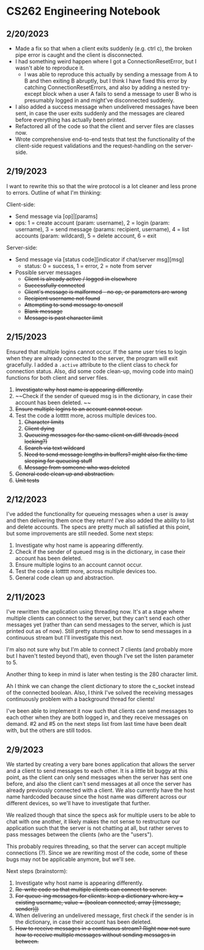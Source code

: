 
# CS262 Engineering Notebook

## 2/20/2023
* Made a fix so that when a client exits suddenly (e.g. ctrl c), the broken pipe error is caught and the client is disconnected.
* I had something weird happen where I got a ConnectionResetError, but I wasn't able to reproduce it.
    * I was able to reproduce this actually by sending a message from A to B and then exiting B abruptly, but I think I have fixed this error by catching ConnectionResetErrors, and also by adding a nested try-except block when a user A fails to send a message to user B who is presumably logged in and might've disconnected suddenly.
* I also added a success message when undelivered messages have been sent, in case the user exits suddenly and the messages are cleared before everything has actually been printed.
* Refactored all of the code so that the client and server files are classes now. 
* Wrote comprehensive end-to-end tests that test the functionality of the client-side request validations and the request-handling on the server-side.

## 2/19/2023
I want to rewrite this so that the wire protocol is a lot cleaner and less prone to errors. Outline of what I'm thinking:

Client-side:
* Send message via [op]|[params]
* ops: 1 = create account (param: username), 2 = login (param: username), 3 = send message (params: recipient, username), 4 = list accounts (param: wildcard), 5 = delete account, 6 = exit

Server-side:
* Send message via [status code][indicator if chat/server msg][msg]
    * status: 0 = success, 1 = error, 2 = note from server
* Possible server messages
    * ~~Client is already active / logged in elsewhere~~
    * ~~Successfully connected~~
    * ~~Client's message is malformed - no op, or parameters are wrong~~
    * ~~Recipient username not found~~
    * ~~Attempting to send message to oneself~~
    * ~~Blank message~~
    * ~~Message is past character limit~~

## 2/15/2023

Ensured that multiple logins cannot occur. If the same user tries to login when they are already connected to the server, the program will exit gracefully. I added a `.active` attribute to the client class to check for connection status. Also, did some code clean-up, moving code into main() functions for both client and server files.
1. ~~Investigate why host name is appearing differently.~~
1. ~~Check if the sender of queued msg is in the dictionary, in case their account has been deleted. ~~
1. ~~Ensure multiple logins to an account cannot occur.~~
1. Test the code a lottttt more, across multiple devices too. 
    1. ~~Character limits~~
    1. ~~Client dying~~
    1. ~~Queueing messages for the same client on diff threads (need locking?)~~
    1. ~~Search via text wildcard~~
    1. ~~Need to send message lengths in buffers? might also fix the time sleeping for queueing stuff~~
    1. ~~Message from someone who was deleted~~
1. ~~General code clean up and abstraction.~~
1. ~~Unit tests~~

## 2/12/2023

I've added the functionality for queueing messages when a user is away and then delivering them once they return! I've also added the ability to list and delete accounts. The specs are pretty much all satisfied at this point, but some improvements are still needed. Some next steps:
1. Investigate why host name is appearing differently.
1. Check if the sender of queued msg is in the dictionary, in case their account has been deleted. 
1. Ensure multiple logins to an account cannot occur.
1. Test the code a lottttt more, across multiple devices too. 
1. General code clean up and abstraction.

## 2/11/2023

I've rewritten the application using threading now. It's at a stage where multiple clients can connect to the server, but they can't send each other messages yet (rather than can send messages to the server, which is just printed out as of now). Still pretty stumped on how to send messages in a continuous stream but I'll investigate this next.

I'm also not sure why but I'm able to connect 7 clients (and probably more but I haven't tested beyond that), even though I've set the listen parameter to 5.

Another thing to keep in mind is later when testing is the 280 character limit.

Ah I think we can change the client dictionary to store the c_socket instead of the connected boolean. Also, I think I've solved the receiving messages continuously problem with a background thread for clients!

I've been able to implement it now such that clients can send messages to each other when they are both logged in, and they receive messages on demand. #2 and #5 on the next steps list from last time have been dealt with, but the others are still todos. 

## 2/9/2023

We started by creating a very bare bones application that allows the server and a client to send messages to each other. It is a little bit buggy at this point, as the client can only send messages when the server has sent one before, and also the client can't send messages at all once the server has already previously connected with a client. We also currently have the host name hardcoded because since the host name was different across our different devices, so we'll have to investigate that further.

We realized though that since the specs ask for multiple users to be able to chat with one another, it likely makes the not sense to restructure our application such that the server is not chatting at all, but rather serves to pass messages between the clients (who are the "users"). 

This probably requires threading, so that the server can accept multiple connections (?). Since we are rewriting most of the code, some of these bugs may not be applicable anymore, but we'll see.

Next steps (brainstorm):
1. Investigate why host name is appearing differently.
1. ~~Re-write code so that multiple clients can connect to server.~~
1. ~~For queue-ing messages for clients: keep a dictionary where key = existing username, value = (boolean connected, array [(message, sender)])~~
1. When delivering an undelivered message, first check if the sender is in the dictionary, in case their account has been deleted.
1. ~~How to receive messages in a continuous stream? Right now not sure how to receive multiple messages without sending messages in between.~~